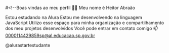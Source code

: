 #<!--Boas vindas ao meu perfil 💙💙
Meu nome é Heitor Abraão

Estou estudando na Alura
Estou me desenvolvendo na linguagem JavaScript
Utilizo esse espaço para minha organização e compartilhamento dos meu projetos desenvolvidos
Você pode entrar em contato comigo 📫
0000114429859sp@al.educacao.sp.gov.br

@alurastartestudante
